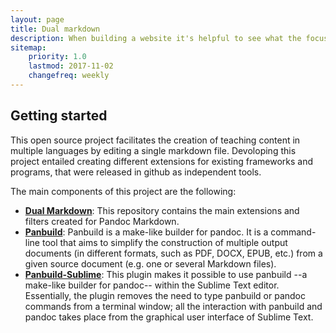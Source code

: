 ```yaml
---
layout: page
title: Dual markdown
description: When building a website it's helpful to see what the focus of your site is. This page is an example of how to show a website's focus.
sitemap:
    priority: 1.0
    lastmod: 2017-11-02
    changefreq: weekly
---
```


## Getting started

This open source project facilitates the creation of teaching content in multiple languages by editing a single markdown file. Devoloping this project entailed creating different extensions for existing frameworks and programs, that were released in github as independent tools.

The main components of this project are the following:

* **[Dual Markdown](https://github.com/dualmarkdown/dualmarkdown)**: This repository contains the main extensions and filters created for Pandoc Markdown.
* **[Panbuild](https://github.com/jcsaezal/panbuild)**: Panbuild is a make-like builder for pandoc. It is a command-line tool that aims to simplify the construction of multiple output documents (in different formats, such as PDF, DOCX, EPUB, etc.) from a given source document (e.g. one or several Markdown files).
* **[Panbuild-Sublime](https://github.com/jcsaezal/SublimeText-Panbuild)**: This plugin makes it possible to use panbuild --a make-like builder for pandoc-- within the Sublime Text editor. Essentially, the plugin removes the need to type panbuild or pandoc commands from a terminal window; all the interaction with panbuild and pandoc takes place from the graphical user interface of Sublime Text.